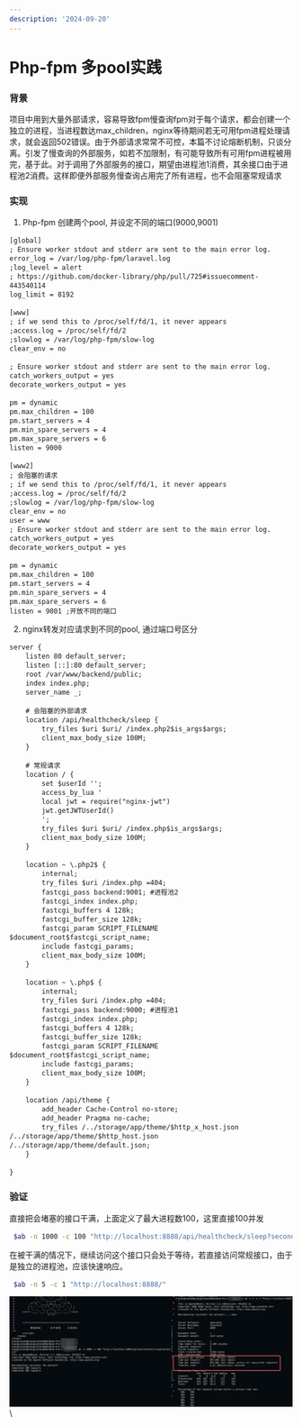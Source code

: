 ```yaml
---
description: '2024-09-20'
---
```


# Php-fpm 多pool实践

### 背景

项目中用到大量外部请求，容易导致fpm慢查询fpm对于每个请求，都会创建一个独立的进程，当进程数达max\_children，nginx等待期间若无可用fpm进程处理请求，就会返回502错误。由于外部请求常常不可控，本篇不讨论熔断机制，只谈分离。引发了慢查询的外部服务，如若不加限制，有可能导致所有可用fpm进程被用完，基于此。对于调用了外部服务的接口，期望由进程池1消费，其余接口由于进程池2消费。这样即便外部服务慢查询占用完了所有进程，也不会阻塞常规请求

### 实现

1. Php-fpm 创建两个pool, 并设定不同的端口(9000,9001)

```nginx
[global]
; Ensure worker stdout and stderr are sent to the main error log.
error_log = /var/log/php-fpm/laravel.log
;log_level = alert
; https://github.com/docker-library/php/pull/725#issuecomment-443540114
log_limit = 8192

[www]
; if we send this to /proc/self/fd/1, it never appears
;access.log = /proc/self/fd/2
;slowlog = /var/log/php-fpm/slow-log
clear_env = no

; Ensure worker stdout and stderr are sent to the main error log.
catch_workers_output = yes
decorate_workers_output = yes

pm = dynamic
pm.max_children = 100
pm.start_servers = 4
pm.min_spare_servers = 4
pm.max_spare_servers = 6
listen = 9000

[www2]
; 会阻塞的请求
; if we send this to /proc/self/fd/1, it never appears
;access.log = /proc/self/fd/2
;slowlog = /var/log/php-fpm/slow-log
clear_env = no
user = www
; Ensure worker stdout and stderr are sent to the main error log.
catch_workers_output = yes
decorate_workers_output = yes

pm = dynamic
pm.max_children = 100
pm.start_servers = 4
pm.min_spare_servers = 4
pm.max_spare_servers = 6
listen = 9001 ;开放不同的端口
```

2. nginx转发对应请求到不同的pool, 通过端口号区分

```nginx
server {
    listen 80 default_server;
    listen [::]:80 default_server;
    root /var/www/backend/public;
    index index.php;
    server_name _;

    # 会阻塞的外部请求
    location /api/healthcheck/sleep {
        try_files $uri $uri/ /index.php2$is_args$args;
        client_max_body_size 100M;
    }

    # 常规请求
    location / {
        set $userId '';
        access_by_lua '
        local jwt = require("nginx-jwt")
        jwt.getJWTUserId()
        ';
        try_files $uri $uri/ /index.php$is_args$args;
        client_max_body_size 100M;
    }

    location ~ \.php2$ {
        internal;
        try_files $uri /index.php =404;
        fastcgi_pass backend:9001; #进程池2
        fastcgi_index index.php;
        fastcgi_buffers 4 128k;
        fastcgi_buffer_size 128k;
        fastcgi_param SCRIPT_FILENAME $document_root$fastcgi_script_name;
        include fastcgi_params;
        client_max_body_size 100M;
    }

    location ~ \.php$ {
        internal;
        try_files $uri /index.php =404;
        fastcgi_pass backend:9000; #进程池1
        fastcgi_index index.php;
        fastcgi_buffers 4 128k;
        fastcgi_buffer_size 128k;
        fastcgi_param SCRIPT_FILENAME $document_root$fastcgi_script_name;
        include fastcgi_params;
        client_max_body_size 100M;
    }

    location /api/theme {
        add_header Cache-Control no-store;
        add_header Pragma no-cache;
        try_files /../storage/app/theme/$http_x_host.json /../storage/app/theme/$http_host.json /../storage/app/theme/default.json;
    }

}
```

### 验证

直接把会堵塞的接口干满，上面定义了最大进程数100，这里直接100并发

```bash
 $ab -n 1000 -c 100 "http://localhost:8888/api/healthcheck/sleep?seconds=3"
```

在被干满的情况下，继续访问这个接口只会处于等待，若直接访问常规接口，由于是独立的进程池，应该快速响应。

```bash
 $ab -n 5 -c 1 "http://localhost:8888/"
```

![](<../.gitbook/assets/image (16).png>)\
